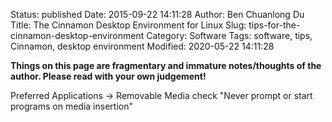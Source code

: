 Status: published
Date: 2015-09-22 14:11:28
Author: Ben Chuanlong Du
Title: The Cinnamon Desktop Environment for Linux
Slug: tips-for-the-cinnamon-desktop-environment
Category: Software
Tags: software, tips, Cinnamon, desktop environment
Modified: 2020-05-22 14:11:28

**Things on this page are fragmentary and immature notes/thoughts of the author. Please read with your own judgement!**

Preferred Applications -> Removable Media
check "Never prompt or start programs on media insertion"

